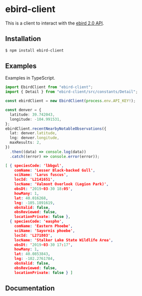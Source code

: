 # ebird-client

This is a client to interact with the [ebird 2.0 API](https://documenter.getpostman.com/view/664302/ebird-api-20/2HTbHW).

## Installation

```sh
$ npm install ebird-client
```

## Examples

Examples in TypeScript.

```ts
import EbirdClient from "ebird-client";
import { Detail } from "ebird-client/src/constants/Detail";

const ebirdClient = new EbirdClient(process.env.API_KEY!);

const denver = {
  latitude: 39.742043,
  longitude: -104.991531,
};
ebirdClient.recentNearbyNotableObservations({
  lat: denver.latitude,
  lng: denver.longitude,
  maxResults: 2,
})
  .then((data) => console.log(data))
  .catch((error) => console.error(error));
```

```json
[ { speciesCode: 'lbbgul',
    comName: 'Lesser Black-backed Gull',                    
    sciName: 'Larus fuscus',
    locId: 'L2141651',
    locName: 'Valmont Overlook (Legion Park)',              
    obsDt: '2019-03-30 18:05',
    howMany: 1,
    lat: 40.016268,
    lng: -105.1891619,
    obsValid: false,
    obsReviewed: false,
    locationPrivate: false },
  { speciesCode: 'easpho',
    comName: 'Eastern Phoebe',
    sciName: 'Sayornis phoebe',                             
    locId: 'L271803',
    locName: 'Stalker Lake State Wildlife Area',            
    obsDt: '2019-03-30 17:17',
    howMany: 1,
    lat: 40.0853843,
    lng: -102.2761784,
    obsValid: false,
    obsReviewed: false,
    locationPrivate: false } ]

```

## Documentation
